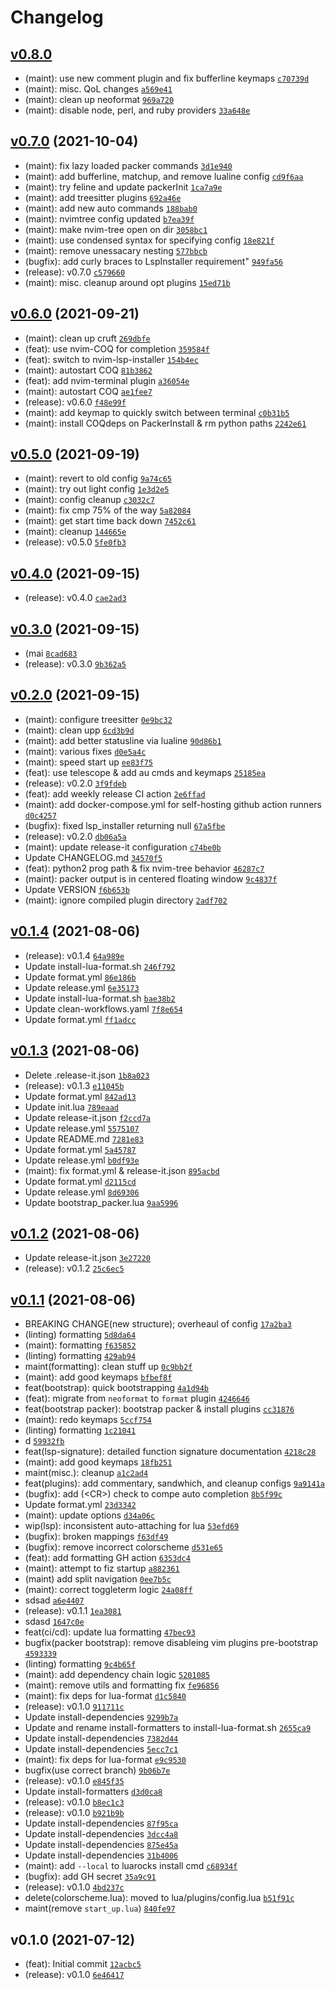 # Changelog

## [v0.8.0](https://github.com/vladdoster/neovim-configuration/compare/v0.7.0...v0.8.0)

- (maint): use new comment plugin and fix bufferline keymaps [`c70739d`](https://github.com/vladdoster/neovim-configuration/commit/c70739d3f0302a4b682f75a9f6d7fe0f5dfb7390)
- (maint): misc. QoL changes [`a569e41`](https://github.com/vladdoster/neovim-configuration/commit/a569e41954dda965f81ca03ce80400f9a310f495)
- (maint): clean up neoformat [`969a720`](https://github.com/vladdoster/neovim-configuration/commit/969a7205dcea640b419d8dd2eb73beda0c719f1d)
- (maint): disable node, perl, and ruby providers [`33a648e`](https://github.com/vladdoster/neovim-configuration/commit/33a648eeead3961f023598174cee343b3b91d7a3)

## [v0.7.0](https://github.com/vladdoster/neovim-configuration/compare/v0.6.0...v0.7.0) (2021-10-04)

- (maint): fix lazy loaded packer commands [`3d1e940`](https://github.com/vladdoster/neovim-configuration/commit/3d1e940a935f35707ce77d411692b2618b9d38ef)
- (maint): add bufferline, matchup, and remove lualine config [`cd9f6aa`](https://github.com/vladdoster/neovim-configuration/commit/cd9f6aadad25ac9a6d7727895d6b0a907266d28d)
- (maint): try feline and update packerInit [`1ca7a9e`](https://github.com/vladdoster/neovim-configuration/commit/1ca7a9eb4c8fd5eb743d138db263a3de5150647f)
- (maint): add treesitter plugins [`692a46e`](https://github.com/vladdoster/neovim-configuration/commit/692a46ef6f94452f91d4baad21771497dd1faf68)
- (maint): add new auto commands [`188bab0`](https://github.com/vladdoster/neovim-configuration/commit/188bab0d8d827337b466ef6e34c09cff0b123254)
- (maint): nvimtree config updated [`b7ea39f`](https://github.com/vladdoster/neovim-configuration/commit/b7ea39fc26d8425c2ff6770f4d635541b55ddc3b)
- (maint): make nvim-tree open on dir [`3058bc1`](https://github.com/vladdoster/neovim-configuration/commit/3058bc16ee1b34660ac842612b9a16ef59b443a3)
- (maint): use condensed syntax for specifying config [`18e821f`](https://github.com/vladdoster/neovim-configuration/commit/18e821fe78870d90eca2d1dc11bda3a8eb37486b)
- (maint): remove unessacary nesting [`577bbcb`](https://github.com/vladdoster/neovim-configuration/commit/577bbcb3e7c29c284f032d5a982100272d2011f6)
- (bugfix): add curly braces to LspInstaller requirement" [`949fa56`](https://github.com/vladdoster/neovim-configuration/commit/949fa566a8bea5c9c940ce067432f1c0892302df)
- (release): v0.7.0 [`c579660`](https://github.com/vladdoster/neovim-configuration/commit/c5796600bb57b2d288a985f9c24fdaa53f7cac70)
- (maint): misc. cleanup around opt plugins [`15ed71b`](https://github.com/vladdoster/neovim-configuration/commit/15ed71b4e6ff55ba6fcf894830e43e6c6cb5feec)

## [v0.6.0](https://github.com/vladdoster/neovim-configuration/compare/v0.5.0...v0.6.0) (2021-09-21)

- (maint): clean up cruft [`269dbfe`](https://github.com/vladdoster/neovim-configuration/commit/269dbfe96b5c6de30f11b72a47fd5723704b06e8)
- (feat): use nvim-COQ for completion [`359584f`](https://github.com/vladdoster/neovim-configuration/commit/359584f71edda0dbb57c65192e9039c085c07a0c)
- (feat): switch to nvim-lsp-installer [`154b4ec`](https://github.com/vladdoster/neovim-configuration/commit/154b4ec3d1ecaed720f74c9952f3f135dbab5a7a)
- (maint): autostart COQ [`81b3862`](https://github.com/vladdoster/neovim-configuration/commit/81b386231a372523d1080c92815cece62f7b0fb1)
- (feat): add nvim-terminal plugin [`a36054e`](https://github.com/vladdoster/neovim-configuration/commit/a36054e68069bd5afc31d8b252c85eb348224dd6)
- (maint): autostart COQ [`ae1fee7`](https://github.com/vladdoster/neovim-configuration/commit/ae1fee73dc59bb9b8ec0507ee631e644dc32b3ed)
- (release): v0.6.0 [`f48e99f`](https://github.com/vladdoster/neovim-configuration/commit/f48e99f382c0ccb437e9ba537cbdd3db328b25d5)
- (maint): add keymap to quickly switch between terminal [`c0b31b5`](https://github.com/vladdoster/neovim-configuration/commit/c0b31b5927bbb13205862e4171fda26db4c0e078)
- (maint): install COQdeps on PackerInstall & rm python paths [`2242e61`](https://github.com/vladdoster/neovim-configuration/commit/2242e619d3275af6bb95b600789a89e11d04cfbb)

## [v0.5.0](https://github.com/vladdoster/neovim-configuration/compare/v0.4.0...v0.5.0) (2021-09-19)

- (maint): revert to old config [`9a74c65`](https://github.com/vladdoster/neovim-configuration/commit/9a74c6505c1936846b7c23952fa949662174ef0f)
- (maint): try out light config [`1e3d2e5`](https://github.com/vladdoster/neovim-configuration/commit/1e3d2e537e411dc0c08b286ff1792cf3251f9e23)
- (maint): config cleanup [`c3032c7`](https://github.com/vladdoster/neovim-configuration/commit/c3032c7c77e5a305206f50a4b0ce49f7b3b00895)
- (maint): fix cmp 75% of the way [`5a82084`](https://github.com/vladdoster/neovim-configuration/commit/5a820848514419b1c86226e16afb86ba9737971c)
- (maint): get start time back down [`7452c61`](https://github.com/vladdoster/neovim-configuration/commit/7452c61485cf8a254b34de2c2a8831798d2433b6)
- (maint): cleanup [`144665e`](https://github.com/vladdoster/neovim-configuration/commit/144665e9f885a0645bc17f5fcbcd915885dd6a90)
- (release): v0.5.0 [`5fe0fb3`](https://github.com/vladdoster/neovim-configuration/commit/5fe0fb3af254ccb4f0cefa2049b8110b164815b2)

## [v0.4.0](https://github.com/vladdoster/neovim-configuration/compare/v0.3.0...v0.4.0) (2021-09-15)

- (release): v0.4.0 [`cae2ad3`](https://github.com/vladdoster/neovim-configuration/commit/cae2ad3454de1b89bd1617d09f30b8e7261dec40)

## [v0.3.0](https://github.com/vladdoster/neovim-configuration/compare/v0.2.0...v0.3.0) (2021-09-15)

- (mai [`8cad683`](https://github.com/vladdoster/neovim-configuration/commit/8cad68309cdc56f5332976c1d0db696d58eef8e8)
- (release): v0.3.0 [`9b362a5`](https://github.com/vladdoster/neovim-configuration/commit/9b362a5130d899f7f50995ccdf1b93824416effd)

## [v0.2.0](https://github.com/vladdoster/neovim-configuration/compare/v0.1.4...v0.2.0) (2021-09-15)

- (maint): configure treesitter [`0e9bc32`](https://github.com/vladdoster/neovim-configuration/commit/0e9bc320b76ff8efae13427498fbf6195bf3087b)
- (maint): clean upp [`6cd3b9d`](https://github.com/vladdoster/neovim-configuration/commit/6cd3b9d37122820d68f42ac06417bcc2e0d28a96)
- (maint): add better statusline via lualine [`90d86b1`](https://github.com/vladdoster/neovim-configuration/commit/90d86b153e77520f295cf160d6dd0e2a0d238cc3)
- (maint): various fixes [`d0e5a4c`](https://github.com/vladdoster/neovim-configuration/commit/d0e5a4cc219a1279c8341be694bd82df24e0b0f0)
- (maint): speed start up [`ee83f75`](https://github.com/vladdoster/neovim-configuration/commit/ee83f75aaa7dbc8696d237f77a5cc1fefc70d7a0)
- (feat): use telescope & add au cmds and keymaps [`25185ea`](https://github.com/vladdoster/neovim-configuration/commit/25185ea0b1d42aa2db014f28d6c624b731bcc376)
- (release): v0.2.0 [`3f9fdeb`](https://github.com/vladdoster/neovim-configuration/commit/3f9fdeb8300057e074c349c41eabef71d4d6d3a2)
- (feat): add weekly release CI action [`2e6ffad`](https://github.com/vladdoster/neovim-configuration/commit/2e6ffad8d2df647e2eabb05aae847d8d63f68586)
- (maint): add docker-compose.yml for self-hosting github action runners [`d0c4257`](https://github.com/vladdoster/neovim-configuration/commit/d0c4257eb5a853adcd5d15abe0cac45c8fe9451c)
- (bugfix): fixed lsp_installer returning null [`67a5fbe`](https://github.com/vladdoster/neovim-configuration/commit/67a5fbe87f44ffe6345e2ee5992d8d8212d02593)
- (release): v0.2.0 [`db06a5a`](https://github.com/vladdoster/neovim-configuration/commit/db06a5a73b06c59e2d9e624c24ea4ed4df686275)
- (maint): update release-it configuration [`c74be0b`](https://github.com/vladdoster/neovim-configuration/commit/c74be0b76c3fa9fa214b2c060bf2bbb56c81980e)
- Update CHANGELOG.md [`34570f5`](https://github.com/vladdoster/neovim-configuration/commit/34570f5486bea6df62ea728cab33bfc2169d2348)
- (feat): python2 prog path & fix nvim-tree behavior [`46287c7`](https://github.com/vladdoster/neovim-configuration/commit/46287c78ef47ebe5e31ed78516560e6555ab17df)
- (maint): packer output is in centered floating window [`9c4837f`](https://github.com/vladdoster/neovim-configuration/commit/9c4837f1d8325183bc5f1d4708a3e418698ffc41)
- Update VERSION [`f6b653b`](https://github.com/vladdoster/neovim-configuration/commit/f6b653b717afd74d348754c10d3f373a94355449)
- (maint): ignore compiled plugin directory [`2adf702`](https://github.com/vladdoster/neovim-configuration/commit/2adf7029f906e773eb541ab296000595a3828da5)

## [v0.1.4](https://github.com/vladdoster/neovim-configuration/compare/v0.1.3...v0.1.4) (2021-08-06)

- (release): v0.1.4 [`64a989e`](https://github.com/vladdoster/neovim-configuration/commit/64a989e15e2f93972c54c1265ee2f561bd4002ff)
- Update install-lua-format.sh [`246f792`](https://github.com/vladdoster/neovim-configuration/commit/246f7924880b0a5f44a361d125bd04e8641c5160)
- Update format.yml [`86e186b`](https://github.com/vladdoster/neovim-configuration/commit/86e186b80ffccc47f87fbfa2e38b61c74670fa2c)
- Update release.yml [`6e35173`](https://github.com/vladdoster/neovim-configuration/commit/6e35173c240c48ec1d7c55586f8c81c6f393d980)
- Update install-lua-format.sh [`bae38b2`](https://github.com/vladdoster/neovim-configuration/commit/bae38b2efe6847c6b235d01078d39c48cdcff267)
- Update clean-workflows.yaml [`7f8e654`](https://github.com/vladdoster/neovim-configuration/commit/7f8e6541c7be73b6161d24bcd49a995dda354cf4)
- Update format.yml [`ff1adcc`](https://github.com/vladdoster/neovim-configuration/commit/ff1adccc30ec46602f8cf3f4b177408157a8d745)

## [v0.1.3](https://github.com/vladdoster/neovim-configuration/compare/v0.1.2...v0.1.3) (2021-08-06)

- Delete .release-it.json [`1b8a023`](https://github.com/vladdoster/neovim-configuration/commit/1b8a02304e42ee317df0dbcc292f5e91bd4b4198)
- (release): v0.1.3 [`e11045b`](https://github.com/vladdoster/neovim-configuration/commit/e11045be08afcb89ac025f79a5116ef8ba040a46)
- Update format.yml [`842ad13`](https://github.com/vladdoster/neovim-configuration/commit/842ad133d65d480f1df711b38998bb132fedc26e)
- Update init.lua [`789eaad`](https://github.com/vladdoster/neovim-configuration/commit/789eaad209e543d02e8db6b1d240ef9c3e76fa8f)
- Update release-it.json [`f2ccd7a`](https://github.com/vladdoster/neovim-configuration/commit/f2ccd7abbfe6a7cf444f44788a28c72ef0b9eada)
- Update release.yml [`5575107`](https://github.com/vladdoster/neovim-configuration/commit/5575107d9f45557834684a83de53ef440dddce51)
- Update README.md [`7281e83`](https://github.com/vladdoster/neovim-configuration/commit/7281e83ea2a295c8e7e0862c82a44a3a6f16d7a0)
- Update format.yml [`5a45787`](https://github.com/vladdoster/neovim-configuration/commit/5a4578769a73a1081344d011d0243425a9d76e7d)
- Update release.yml [`b0df93e`](https://github.com/vladdoster/neovim-configuration/commit/b0df93e522c0ea4d7ef22d571d24514880e1b069)
- (maint): fix format.yml & release-it.json [`895acbd`](https://github.com/vladdoster/neovim-configuration/commit/895acbd2f4f33e84c520e2fe7f878444fdb59dd8)
- Update format.yml [`d2115cd`](https://github.com/vladdoster/neovim-configuration/commit/d2115cd59b25a76feba5158683085c57ecf36cff)
- Update release.yml [`8d69306`](https://github.com/vladdoster/neovim-configuration/commit/8d693061dd173dd4595fe6990c7fa53a3d8f64b3)
- Update bootstrap_packer.lua [`9aa5996`](https://github.com/vladdoster/neovim-configuration/commit/9aa5996b8b9d77888a1a6984c274ccf3bb46f8d0)

## [v0.1.2](https://github.com/vladdoster/neovim-configuration/compare/v0.1.1...v0.1.2) (2021-08-06)

- Update release-it.json [`3e27220`](https://github.com/vladdoster/neovim-configuration/commit/3e272202d64a23c20a4052e1b62cc7c1c7bc64d5)
- (release): v0.1.2 [`25c6ec5`](https://github.com/vladdoster/neovim-configuration/commit/25c6ec5d107c4b0349e3066a42057afec1c24637)

## [v0.1.1](https://github.com/vladdoster/neovim-configuration/compare/v0.1.0...v0.1.1) (2021-08-06)

- BREAKING CHANGE(new structure); overheaul of config [`17a2ba3`](https://github.com/vladdoster/neovim-configuration/commit/17a2ba3abb12d07dfd1727cff609078ee7e485d3)
- (linting) formatting [`5d8da64`](https://github.com/vladdoster/neovim-configuration/commit/5d8da64728bc331bc3e0cac04588feeec1d2c3e5)
- (maint): formatting [`f635852`](https://github.com/vladdoster/neovim-configuration/commit/f635852395560916eaf543ca71d7cd865900e946)
- (linting) formatting [`429ab94`](https://github.com/vladdoster/neovim-configuration/commit/429ab9479f4aba1b6414dcfee2dc215e52264638)
- maint(formatting): clean stuff up [`0c9bb2f`](https://github.com/vladdoster/neovim-configuration/commit/0c9bb2f1ba4dabdc54541c2201f331cd6e626e6f)
- (maint): add good keymaps [`bfbef8f`](https://github.com/vladdoster/neovim-configuration/commit/bfbef8f35d6085d6007ab0613feb20271bd4b8c7)
- feat(bootstrap): quick bootstrapping [`4a1d94b`](https://github.com/vladdoster/neovim-configuration/commit/4a1d94b1468c380d51c21cde24230a481cb3db8a)
- (feat): migrate from `neoformat` to `format` plugin [`4246646`](https://github.com/vladdoster/neovim-configuration/commit/424664671f7d02b6f9a3d3fb2bb3c8448a333632)
- feat(bootstrap packer): bootstrap packer & install plugins [`cc31876`](https://github.com/vladdoster/neovim-configuration/commit/cc318768f72eb10cda9aabe9fc068dcb8ce61d56)
- (maint): redo keymaps [`5ccf754`](https://github.com/vladdoster/neovim-configuration/commit/5ccf754f90d1e30f772fffa528f60c666bfd05cb)
- (linting) formatting [`1c21041`](https://github.com/vladdoster/neovim-configuration/commit/1c2104161ae3ae53b8f60785a1fabfdacb3333fc)
- d [`59932fb`](https://github.com/vladdoster/neovim-configuration/commit/59932fb391d43d584df801ee7dfad11082cc3410)
- feat(lsp-signature): detailed function signature documentation [`4218c28`](https://github.com/vladdoster/neovim-configuration/commit/4218c28134a620d04eb4ce2ba85454c3d2abe0c0)
- (maint): add good keymaps [`18fb251`](https://github.com/vladdoster/neovim-configuration/commit/18fb251f708aef2a6859d1fbf01fe3c4974b9bfe)
- maint(misc.): cleanup [`a1c2ad4`](https://github.com/vladdoster/neovim-configuration/commit/a1c2ad463e0119e87db5d651c1fbe854169c8b62)
- feat(plugins): add commentary, sandwhich, and cleanup configs [`9a9141a`](https://github.com/vladdoster/neovim-configuration/commit/9a9141a5961ba0d81b0bf1ea130bd0e8ffdd16e6)
- (bugfix): add (&lt;CR&gt;) check to compe auto completion [`8b5f99c`](https://github.com/vladdoster/neovim-configuration/commit/8b5f99c5ddbfee6900c3013651c0f10fe792d713)
- Update format.yml [`23d3342`](https://github.com/vladdoster/neovim-configuration/commit/23d33424711fb2cef2fc9d31c6ce922ecebda07d)
- (maint): update options [`d34a06c`](https://github.com/vladdoster/neovim-configuration/commit/d34a06ce79ad7461f3088eb18bfb66dd1be40f9f)
- wip(lsp): inconsistent auto-attaching for lua [`53efd69`](https://github.com/vladdoster/neovim-configuration/commit/53efd694427c41236e8236f069a3478cf247b2dd)
- (bugfix): broken mappings [`f63df49`](https://github.com/vladdoster/neovim-configuration/commit/f63df49e3cc046b78c4e0267cb584d8e2810b5be)
- (bugfix): remove incorrect colorscheme [`d531e65`](https://github.com/vladdoster/neovim-configuration/commit/d531e65ec0dd345b10a5627dcf3a74b6dbdee49a)
- (feat): add formatting GH action [`6353dc4`](https://github.com/vladdoster/neovim-configuration/commit/6353dc45d36ec92e0c9988defd311dd783586a5d)
- (maint): attempt to fiz startup [`a882361`](https://github.com/vladdoster/neovim-configuration/commit/a882361c0694832a2a13985a867b6905b8edfbd0)
- (maint) add split navigation [`0ee7b5c`](https://github.com/vladdoster/neovim-configuration/commit/0ee7b5c9cc7d12fddd7c5ec2cc1675b99c2de3cf)
- (maint): correct toggleterm logic [`24a08ff`](https://github.com/vladdoster/neovim-configuration/commit/24a08ffa46c019074db3be7a20308eb12d32870a)
- sdsad [`a6e4407`](https://github.com/vladdoster/neovim-configuration/commit/a6e4407f6880c192adfe3e0f1bb847226a313016)
- (release): v0.1.1 [`1ea3081`](https://github.com/vladdoster/neovim-configuration/commit/1ea30811b927ab11636fb4463571bbf0d1a16715)
- sdasd [`1647c0e`](https://github.com/vladdoster/neovim-configuration/commit/1647c0e2c78f633cc135ad5ed4d8e5c9870bbae4)
- feat(ci/cd): update lua formatting [`47bec93`](https://github.com/vladdoster/neovim-configuration/commit/47bec93a4ee32fe3c438769c028daccbb293bc57)
- bugfix(packer bootstrap): remove disableing vim plugins pre-bootstrap [`4593339`](https://github.com/vladdoster/neovim-configuration/commit/45933393881ac0de66d1b316643b5432fce7ca8c)
- (linting) formatting [`9c4b65f`](https://github.com/vladdoster/neovim-configuration/commit/9c4b65fd4f805a937de0c8276dea0eec771420fd)
- (maint): add dependency chain logic [`5201085`](https://github.com/vladdoster/neovim-configuration/commit/520108576c6bb614a8c089dbbdef0f482a3542f3)
- (maint): remove utils and formatting fix [`fe96856`](https://github.com/vladdoster/neovim-configuration/commit/fe9685605a7e816787a69ce5e797c5101ac6ec56)
- (maint): fix deps for lua-format [`d1c5840`](https://github.com/vladdoster/neovim-configuration/commit/d1c58408b3e74467ddb722cfe26cebc43165864e)
- (release): v0.1.0 [`911711c`](https://github.com/vladdoster/neovim-configuration/commit/911711c0d8862d3ab17935787aecc2b40386e4c2)
- Update install-dependencies [`9299b7a`](https://github.com/vladdoster/neovim-configuration/commit/9299b7a714bcd70c434eda5e0faee1b9c9a87b02)
- Update and rename install-formatters to install-lua-format.sh [`2655ca9`](https://github.com/vladdoster/neovim-configuration/commit/2655ca964da933d706a78a188cd9ea9f3aefeb4a)
- Update install-dependencies [`7382d44`](https://github.com/vladdoster/neovim-configuration/commit/7382d44a69e3f8ebf888e08afb08edb8a3e1c512)
- Update install-dependencies [`5ecc7c1`](https://github.com/vladdoster/neovim-configuration/commit/5ecc7c1c818351b2e93bde7b5317225b5a4c11bb)
- (maint): fix deps for lua-format [`e9c9530`](https://github.com/vladdoster/neovim-configuration/commit/e9c9530806f6e3a0eaf4bfadc226d31a92bfe9ba)
- bugfix(use correct branch) [`9b06b7e`](https://github.com/vladdoster/neovim-configuration/commit/9b06b7ef9dfe218540884f7b20e447e4cfad235f)
- (release): v0.1.0 [`e845f35`](https://github.com/vladdoster/neovim-configuration/commit/e845f350a5fd2b1ccfbca21ce8631c0715d1a36a)
- Update install-formatters [`d3d0ca8`](https://github.com/vladdoster/neovim-configuration/commit/d3d0ca879901a4ac0aa8136602e1ef844dfe8f5b)
- (release): v0.1.0 [`b8ec1c3`](https://github.com/vladdoster/neovim-configuration/commit/b8ec1c3c58b7dc65fa0801933ff20be66cf5dd49)
- (release): v0.1.0 [`b921b9b`](https://github.com/vladdoster/neovim-configuration/commit/b921b9b671aeb5f72797091cdf880e8775b5842c)
- Update install-dependencies [`87f95ca`](https://github.com/vladdoster/neovim-configuration/commit/87f95ca953e489dd49fbbffabf99313139fd715b)
- Update install-dependencies [`3dcc4a8`](https://github.com/vladdoster/neovim-configuration/commit/3dcc4a82367827841c6a12d64dd7ecb5c43ab418)
- Update install-dependencies [`875e45a`](https://github.com/vladdoster/neovim-configuration/commit/875e45a65d513558f793b2f4102ae05bf91973b8)
- Update install-dependencies [`31b4006`](https://github.com/vladdoster/neovim-configuration/commit/31b400619919a880476150d14d62cd8ddd19fd21)
- (maint): add `--local` to luarocks install cmd [`c68934f`](https://github.com/vladdoster/neovim-configuration/commit/c68934f7d9f04439c6b2ceeabe32beac61ee7272)
- (bugfix): add GH secret [`35a9c91`](https://github.com/vladdoster/neovim-configuration/commit/35a9c91aa5db8fa3189f88779b73ff82680943b2)
- (release): v0.1.0 [`4bd237c`](https://github.com/vladdoster/neovim-configuration/commit/4bd237c6b34c362483c6a1e08081da34187c8092)
- delete(colorscheme.lua): moved to lua/plugins/config.lua [`b51f91c`](https://github.com/vladdoster/neovim-configuration/commit/b51f91c483a010b84259207573f7b9601e5cafbb)
- maint(remove `start_up.lua`) [`840fe97`](https://github.com/vladdoster/neovim-configuration/commit/840fe97f9dfd2a037fc295df2fb4f4e6c5519932)

## v0.1.0 (2021-07-12)

- (feat): Initial commit [`12acbc5`](https://github.com/vladdoster/neovim-configuration/commit/12acbc580e180e72f4effee01a286f5bd0a8584a)
- (release): v0.1.0 [`6e46417`](https://github.com/vladdoster/neovim-configuration/commit/6e4641760eb6576e22e5aaadb11b79699377b9f0)
